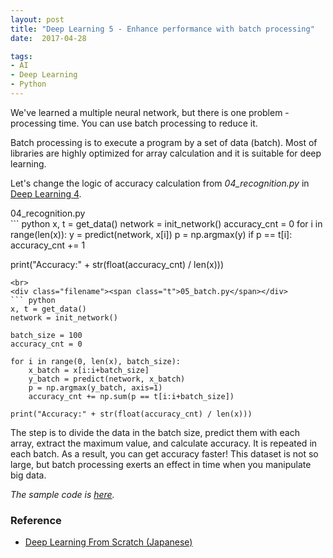```yaml
---
layout: post
title: "Deep Learning 5 - Enhance performance with batch processing"
date:  2017-04-28

tags:
- AI
- Deep Learning
- Python
---
```


We've learned a multiple neural network, but there is one problem - processing time. You can use batch processing to reduce it.

Batch processing is to execute a program by a set of data (batch). Most of libraries are highly optimized for array calculation and it is suitable for deep learning.

Let's change the logic of accuracy calculation from *04_recognition.py* in [Deep Learning 4]({{site.github.url}}/2017/04/09/recognition.html).

<div class="filename"><span class="t">04_recognition.py</span></div>
``` python
x, t = get_data()
network = init_network()
accuracy_cnt = 0
for i in range(len(x)):
    y = predict(network, x[i])
    p = np.argmax(y)
    if p == t[i]:
        accuracy_cnt += 1

print("Accuracy:" + str(float(accuracy_cnt) / len(x)))
```
<br>
<div class="filename"><span class="t">05_batch.py</span></div>
``` python
x, t = get_data()
network = init_network()

batch_size = 100
accuracy_cnt = 0

for i in range(0, len(x), batch_size):
    x_batch = x[i:i+batch_size]
    y_batch = predict(network, x_batch)
    p = np.argmax(y_batch, axis=1)
    accuracy_cnt += np.sum(p == t[i:i+batch_size])

print("Accuracy:" + str(float(accuracy_cnt) / len(x)))
```

The step is to divide the data in the batch size, predict them with each array, extract the maximum value, and calculate accuracy. It is repeated in each batch. As a result, you can get accuracy faster! This dataset is not so large, but batch processing exerts an effect in time when you manipulate big data.

*The sample code is [here](https://github.com/schwalbe10/ThinkageDeepLearning).*

### Reference

<div class="list">
  <ul>
    <li><a href="https://www.amazon.co.jp/gp/product/4873117585/ref=as_li_tf_tl?ie=UTF8&camp=247&creative=1211&creativeASIN=4873117585&linkCode=as2&tag=schwalbe0d-22">Deep Learning From Scratch (Japanese)</a></li>
  </ul>
</div>
